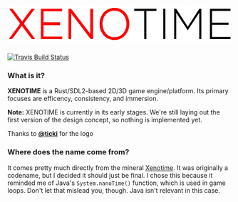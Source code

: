 # <img alt="XENOTIME" height="80" src="res/xenotime/logo.png">

[![Travis Build Status](https://travis-ci.org/neon-sector/xenotime.svg?branch=master)](https://travis-ci.org/neon-sector/xenotime)

### What is it?

**XENOTIME** is a Rust/SDL2-based 2D/3D game engine/platform. Its primary focuses are efficency, consistency, and immersion.

**Note:** XENOTIME is currently in its early stages. We're still laying out the first version of the design concept, so nothing is implemented yet.

Thanks to **[@ticki](https://github.com/ticki)** for the logo

### Where does the name come from?

It comes pretty much directly from the mineral [Xenotime](https://en.wikipedia.org/wiki/Xenotime). It was originally a codename, but I decided it should just be final. I chose this because it reminded me of Java's `System.nanoTime()` function, which is used in game loops. Don't let that mislead you, though. Java isn't relevant in this case.
